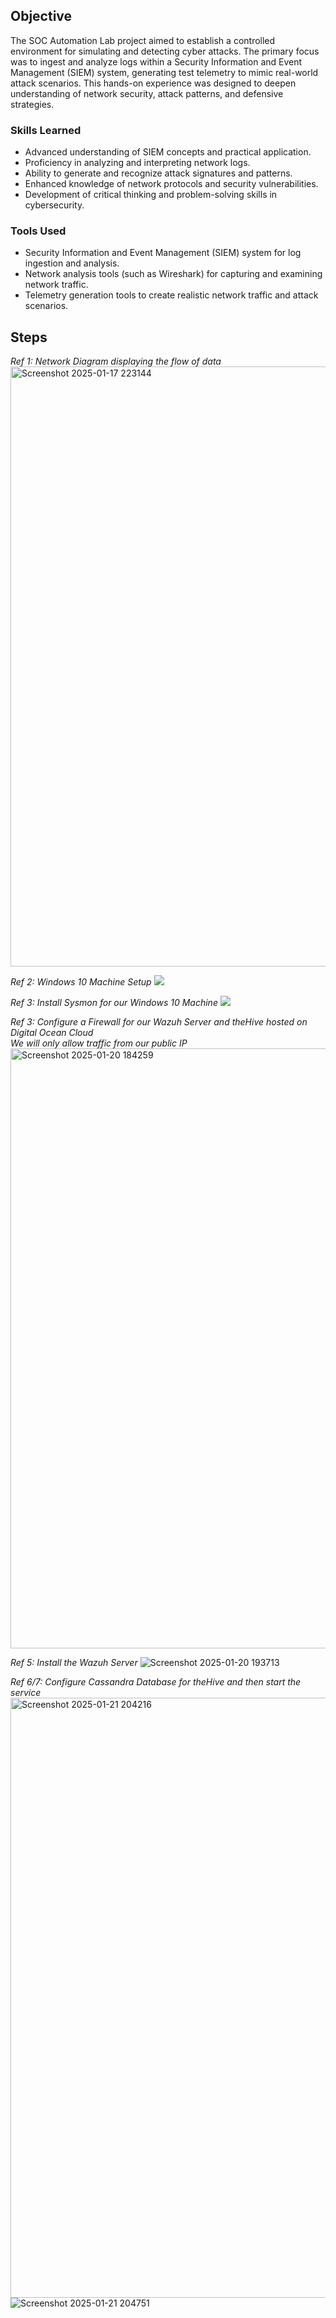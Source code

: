 ## Objective


The SOC Automation Lab project aimed to establish a controlled environment for simulating and detecting cyber attacks. The primary focus was to ingest and analyze logs within a Security Information and Event Management (SIEM) system, generating test telemetry to mimic real-world attack scenarios. This hands-on experience was designed to deepen understanding of network security, attack patterns, and defensive strategies.

### Skills Learned


- Advanced understanding of SIEM concepts and practical application.
- Proficiency in analyzing and interpreting network logs.
- Ability to generate and recognize attack signatures and patterns.
- Enhanced knowledge of network protocols and security vulnerabilities.
- Development of critical thinking and problem-solving skills in cybersecurity.

### Tools Used


- Security Information and Event Management (SIEM) system for log ingestion and analysis.
- Network analysis tools (such as Wireshark) for capturing and examining network traffic.
- Telemetry generation tools to create realistic network traffic and attack scenarios.

## Steps

*Ref 1: Network Diagram displaying the flow of data*   <img width="960" alt="Screenshot 2025-01-17 223144" src="https://github.com/user-attachments/assets/e7a3732d-c27e-4887-b560-8664b08db5aa" />

*Ref 2: Windows 10 Machine Setup*  <img src="https://github.com/user-attachments/assets/17d67402-9f80-4a60-8250-575d312d2ff8" />

*Ref 3: Install Sysmon for our Windows 10 Machine* <img src="https://github.com/user-attachments/assets/57acda57-b84f-4272-a3a8-bad15a297c46" /> 

*Ref 3: Configure a Firewall for our Wazuh Server and theHive hosted on Digital Ocean Cloud                                              
We will only allow traffic from our public IP* <img width="960" alt="Screenshot 2025-01-20 184259" src="https://github.com/user-attachments/assets/81af3025-7c2b-4cfc-b63a-35062c3780d6" />

*Ref 5: Install the Wazuh Server* <img alt="Screenshot 2025-01-20 193713" src="https://github.com/user-attachments/assets/cc48f07c-ed2c-4da1-adc1-21f0d873780f" />

*Ref 6/7: Configure Cassandra Database for theHive and then start the service* 
<img width="960" alt="Screenshot 2025-01-21 204216" src="https://github.com/user-attachments/assets/1a971bd5-1e90-400a-8292-3a7f1995e61d" />
<img alt="Screenshot 2025-01-21 204751" src="https://github.com/user-attachments/assets/7fca46c8-ac45-4882-b2ce-1473aa447be4" />


